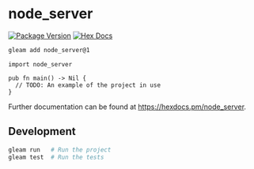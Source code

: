 # node_server

[![Package Version](https://img.shields.io/hexpm/v/node_server)](https://hex.pm/packages/node_server)
[![Hex Docs](https://img.shields.io/badge/hex-docs-ffaff3)](https://hexdocs.pm/node_server/)

```sh
gleam add node_server@1
```

```gleam
import node_server

pub fn main() -> Nil {
  // TODO: An example of the project in use
}
```

Further documentation can be found at <https://hexdocs.pm/node_server>.

## Development

```sh
gleam run   # Run the project
gleam test  # Run the tests
```
